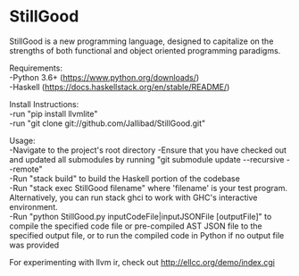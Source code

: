 # StillGood  
  
StillGood is a new programming language, designed to capitalize on the strengths of both functional and object oriented programming paradigms.

Requirements:  
-Python 3.6+ (https://www.python.org/downloads/)  
-Haskell (https://docs.haskellstack.org/en/stable/README/)  
  
Install Instructions:  
-run "pip install llvmlite"  
-run "git clone git://github.com/Jallibad/StillGood.git"  
  
Usage:  
-Navigate to the project's root directory
-Ensure that you have checked out and updated all submodules by running "git submodule update --recursive --remote"  
-Run "stack build" to build the Haskell portion of the codebase  
-Run "stack exec StillGood filename" where 'filename' is your test program. Alternatively, you can run stack ghci to work with GHC's interactive environment.  
-Run "python StillGood.py inputCodeFile|inputJSONFile [outputFile]" to compile the specified code file or pre-compiled AST JSON file to the specified output file, or to run the compiled code in Python if no output file was provided  
  
For experimenting with llvm ir, check out http://ellcc.org/demo/index.cgi